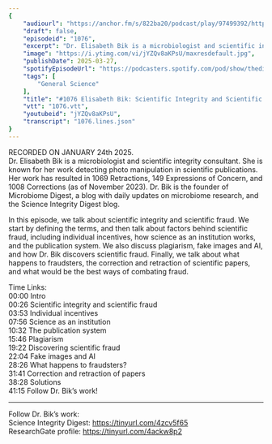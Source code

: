 ```yaml
---
{
	"audiourl": "https://anchor.fm/s/822ba20/podcast/play/97499392/https%3A%2F%2Fd3ctxlq1ktw2nl.cloudfront.net%2Fstaging%2F2025-0-24%2F8f01bd25-031c-f938-5b8c-e826657e2cf2.m4a",
	"draft": false,
	"episodeid": "1076",
	"excerpt": "Dr. Elisabeth Bik is a microbiologist and scientific integrity consultant. She is known for her work detecting photo manipulation in scientific publications. Her work has resulted in 1069 Retractions, 149 Expressions of Concern, and 1008 Corrections (as of November 2023). Dr. Bik is the founder of Microbiome Digest, a blog with daily updates on microbiome research, and the Science Integrity Digest blog.",
	"image": "https://i.ytimg.com/vi/jYZQv8aKPsU/maxresdefault.jpg",
	"publishDate": 2025-03-27,
	"spotifyEpisodeUrl": "https://podcasters.spotify.com/pod/show/thedissenter/episodes/1076-Elisabeth-Bik-Scientific-Integrity-and-Scientific-Fraud-e2ttuq0",
	"tags": [
		"General Science"
	],
	"title": "#1076 Elisabeth Bik: Scientific Integrity and Scientific Fraud",
	"vtt": "1076.vtt",
	"youtubeid": "jYZQv8aKPsU",
	"transcript": "1076.lines.json"
}
---
```

RECORDED ON JANUARY 24th 2025.  
Dr. Elisabeth Bik is a microbiologist and scientific integrity consultant. She is known for her work detecting photo manipulation in scientific publications. Her work has resulted in 1069 Retractions, 149 Expressions of Concern, and 1008 Corrections (as of November 2023). Dr. Bik is the founder of Microbiome Digest, a blog with daily updates on microbiome research, and the Science Integrity Digest blog.

In this episode, we talk about scientific integrity and scientific fraud. We start by defining the terms, and then talk about factors behind scientific fraud, including individual incentives, how science as an institution works, and the publication system. We also discuss plagiarism, fake images and AI, and how Dr. Bik discovers scientific fraud. Finally, we talk about what happens to fraudsters, the correction and retraction of scientific papers, and what would be the best ways of combating fraud.

Time Links:  
<time>00:00</time> Intro  
<time>00:26</time> Scientific integrity and scientific fraud  
<time>03:53</time> Individual incentives  
<time>07:56</time> Science as an institution  
<time>10:32</time> The publication system  
<time>15:46</time> Plagiarism  
<time>19:22</time> Discovering scientific fraud  
<time>22:04</time> Fake images and AI  
<time>28:26</time> What happens to fraudsters?  
<time>31:41</time> Correction and retraction of papers  
<time>38:28</time> Solutions  
<time>41:15</time> Follow Dr. Bik’s work!

---

Follow Dr. Bik’s work:  
Science Integrity Digest: https://tinyurl.com/4zcv5f65  
ResearchGate profile: https://tinyurl.com/4ackw8p2
